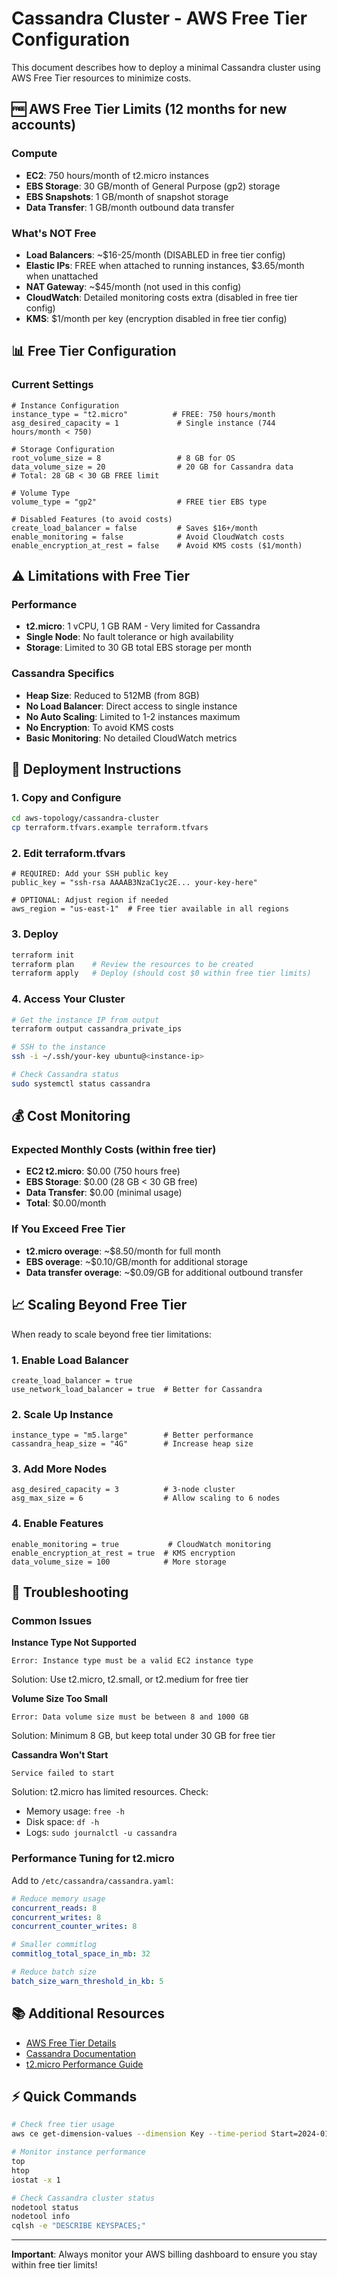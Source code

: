 # Cassandra Cluster - AWS Free Tier Configuration

This document describes how to deploy a minimal Cassandra cluster using AWS Free Tier resources to minimize costs.

## 🆓 AWS Free Tier Limits (12 months for new accounts)

### Compute
- **EC2**: 750 hours/month of t2.micro instances
- **EBS Storage**: 30 GB/month of General Purpose (gp2) storage
- **EBS Snapshots**: 1 GB/month of snapshot storage
- **Data Transfer**: 1 GB/month outbound data transfer

### What's NOT Free
- **Load Balancers**: ~$16-25/month (DISABLED in free tier config)
- **Elastic IPs**: FREE when attached to running instances, $3.65/month when unattached
- **NAT Gateway**: ~$45/month (not used in this config)
- **CloudWatch**: Detailed monitoring costs extra (disabled in free tier config)
- **KMS**: $1/month per key (encryption disabled in free tier config)

## 📊 Free Tier Configuration

### Current Settings
```hcl
# Instance Configuration
instance_type = "t2.micro"          # FREE: 750 hours/month
asg_desired_capacity = 1             # Single instance (744 hours/month < 750)

# Storage Configuration  
root_volume_size = 8                 # 8 GB for OS
data_volume_size = 20                # 20 GB for Cassandra data
# Total: 28 GB < 30 GB FREE limit

# Volume Type
volume_type = "gp2"                  # FREE tier EBS type

# Disabled Features (to avoid costs)
create_load_balancer = false         # Saves $16+/month
enable_monitoring = false            # Avoid CloudWatch costs
enable_encryption_at_rest = false    # Avoid KMS costs ($1/month)
```

## ⚠️ Limitations with Free Tier

### Performance
- **t2.micro**: 1 vCPU, 1 GB RAM - Very limited for Cassandra
- **Single Node**: No fault tolerance or high availability
- **Storage**: Limited to 30 GB total EBS storage per month

### Cassandra Specifics
- **Heap Size**: Reduced to 512MB (from 8GB)
- **No Load Balancer**: Direct access to single instance
- **No Auto Scaling**: Limited to 1-2 instances maximum
- **No Encryption**: To avoid KMS costs
- **Basic Monitoring**: No detailed CloudWatch metrics

## 🚀 Deployment Instructions

### 1. Copy and Configure
```bash
cd aws-topology/cassandra-cluster
cp terraform.tfvars.example terraform.tfvars
```

### 2. Edit terraform.tfvars
```hcl
# REQUIRED: Add your SSH public key
public_key = "ssh-rsa AAAAB3NzaC1yc2E... your-key-here"

# OPTIONAL: Adjust region if needed
aws_region = "us-east-1"  # Free tier available in all regions
```

### 3. Deploy
```bash
terraform init
terraform plan    # Review the resources to be created
terraform apply   # Deploy (should cost $0 within free tier limits)
```

### 4. Access Your Cluster
```bash
# Get the instance IP from output
terraform output cassandra_private_ips

# SSH to the instance
ssh -i ~/.ssh/your-key ubuntu@<instance-ip>

# Check Cassandra status
sudo systemctl status cassandra
```

## 💰 Cost Monitoring

### Expected Monthly Costs (within free tier)
- **EC2 t2.micro**: $0.00 (750 hours free)
- **EBS Storage**: $0.00 (28 GB < 30 GB free)
- **Data Transfer**: $0.00 (minimal usage)
- **Total**: $0.00/month

### If You Exceed Free Tier
- **t2.micro overage**: ~$8.50/month for full month
- **EBS overage**: ~$0.10/GB/month for additional storage
- **Data transfer overage**: ~$0.09/GB for additional outbound transfer

## 📈 Scaling Beyond Free Tier

When ready to scale beyond free tier limitations:

### 1. Enable Load Balancer
```hcl
create_load_balancer = true
use_network_load_balancer = true  # Better for Cassandra
```

### 2. Scale Up Instance
```hcl
instance_type = "m5.large"        # Better performance
cassandra_heap_size = "4G"        # Increase heap size
```

### 3. Add More Nodes
```hcl
asg_desired_capacity = 3          # 3-node cluster
asg_max_size = 6                  # Allow scaling to 6 nodes
```

### 4. Enable Features
```hcl
enable_monitoring = true           # CloudWatch monitoring
enable_encryption_at_rest = true  # KMS encryption
data_volume_size = 100            # More storage
```

## 🔧 Troubleshooting

### Common Issues

**Instance Type Not Supported**
```
Error: Instance type must be a valid EC2 instance type
```
Solution: Use t2.micro, t2.small, or t2.medium for free tier

**Volume Size Too Small**
```
Error: Data volume size must be between 8 and 1000 GB
```
Solution: Minimum 8 GB, but keep total under 30 GB for free tier

**Cassandra Won't Start**
```
Service failed to start
```
Solution: t2.micro has limited resources. Check:
- Memory usage: `free -h`
- Disk space: `df -h`
- Logs: `sudo journalctl -u cassandra`

### Performance Tuning for t2.micro

Add to `/etc/cassandra/cassandra.yaml`:
```yaml
# Reduce memory usage
concurrent_reads: 8
concurrent_writes: 8
concurrent_counter_writes: 8

# Smaller commitlog
commitlog_total_space_in_mb: 32

# Reduce batch size
batch_size_warn_threshold_in_kb: 5
```

## 📚 Additional Resources

- [AWS Free Tier Details](https://aws.amazon.com/free/)
- [Cassandra Documentation](https://cassandra.apache.org/doc/)
- [t2.micro Performance Guide](https://docs.aws.amazon.com/AWSEC2/latest/UserGuide/burstable-performance-instances.html)

## ⚡ Quick Commands

```bash
# Check free tier usage
aws ce get-dimension-values --dimension Key --time-period Start=2024-01-01,End=2024-12-31

# Monitor instance performance
top
htop
iostat -x 1

# Check Cassandra cluster status
nodetool status
nodetool info
cqlsh -e "DESCRIBE KEYSPACES;"
```

---

**Important**: Always monitor your AWS billing dashboard to ensure you stay within free tier limits!